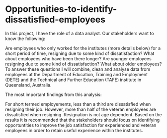 # Opportunities-to-identify-dissatisfied-employees

In this project, I have the role of a data analyst. Our stakeholders want to know the following:

Are employees who only worked for the institutes (more details below) for a short period of time, resigning due to some kind of dissatisfaction? What about employees who have been there longer?
Are younger employees resigning due to some kind of dissatisfaction? What about older employees?
To answer these questions I will combine, clean and analyse data from employees at the Department of Education, Training and Employment (DETE) and the Technical and Further Education (TAFE) institute in Queensland, Australia.

The most important findings from this analysis:

For short termed employements, less than a third are dissatisfied when resigning their job. However, more than half of the veteran employees are dissatisfied when resigning.
Resignation is not age dependent.
Based on the results it is recommended that the stakeholders should focus on identifying opportuntities to improve the job satisfaction for experienced and veteran employees in order to retain useful experience within the institutes.
